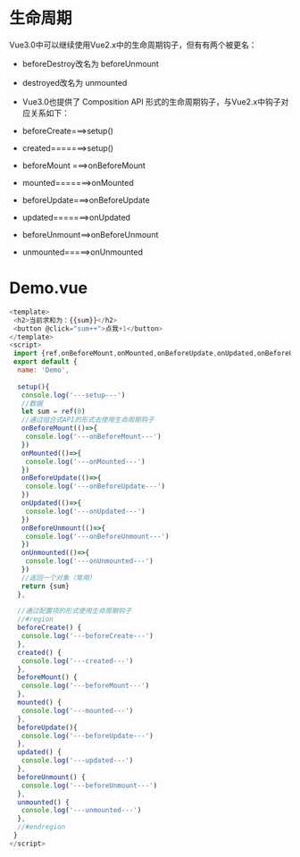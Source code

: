 # 生命周期

Vue3.0中可以继续使用Vue2.x中的生命周期钩子，但有有两个被更名：

- beforeDestroy改名为 beforeUnmount

- destroyed改名为 unmounted

- Vue3.0也提供了 Composition API 形式的生命周期钩子，与Vue2.x中钩子对应关系如下：

- beforeCreate===>setup()

- created=======>setup()

- beforeMount ===>onBeforeMount

- mounted=======>onMounted

- beforeUpdate===>onBeforeUpdate

- updated=======>onUpdated

- beforeUnmount==>onBeforeUnmount

- unmounted=====>onUnmounted

# Demo.vue

```javascript
<template>
 <h2>当前求和为：{{sum}}</h2>
 <button @click="sum++">点我+1</button>
</template>
<script>
 import {ref,onBeforeMount,onMounted,onBeforeUpdate,onUpdated,onBeforeUnmount,onUnmounted} from 'vue'
 export default {
  name: 'Demo',
  
  setup(){
   console.log('---setup---')
   //数据
   let sum = ref(0)
   //通过组合式API的形式去使用生命周期钩子
   onBeforeMount(()=>{
    console.log('---onBeforeMount---')
   })
   onMounted(()=>{
    console.log('---onMounted---')
   })
   onBeforeUpdate(()=>{
    console.log('---onBeforeUpdate---')
   })
   onUpdated(()=>{
    console.log('---onUpdated---')
   })
   onBeforeUnmount(()=>{
    console.log('---onBeforeUnmount---')
   })
   onUnmounted(()=>{
    console.log('---onUnmounted---')
   })
   //返回一个对象（常用）
   return {sum}
  },
    
  //通过配置项的形式使用生命周期钩子
  //#region 
  beforeCreate() {
   console.log('---beforeCreate---')
  },
  created() {
   console.log('---created---')
  },
  beforeMount() {
   console.log('---beforeMount---')
  },
  mounted() {
   console.log('---mounted---')
  },
  beforeUpdate(){
   console.log('---beforeUpdate---')
  },
  updated() {
   console.log('---updated---')
  },
  beforeUnmount() {
   console.log('---beforeUnmount---')
  },
  unmounted() {
   console.log('---unmounted---')
  },
  //#endregion
 }
</script>
```